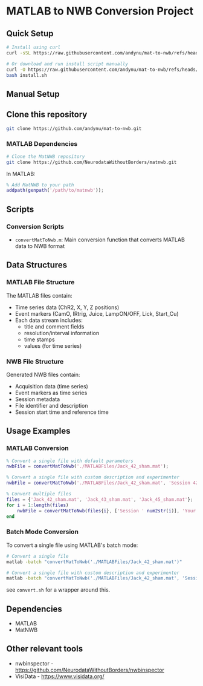 # MATLAB to NWB Conversion Project

## Quick Setup

```bash
# Install using curl
curl -sSL https://raw.githubusercontent.com/andynu/mat-to-nwb/refs/heads/main/install.sh | bash

# Or download and run install script manually
curl -O https://raw.githubusercontent.com/andynu/mat-to-nwb/refs/heads/main/install.sh
bash install.sh
```

## Manual Setup

## Clone this repository
```bash
git clone https://github.com/andynu/mat-to-nwb.git
```

### MATLAB Dependencies
```bash
# Clone the MatNWB repository
git clone https://github.com/NeurodataWithoutBorders/matnwb.git
```

In MATLAB:
```matlab
% Add MatNWB to your path
addpath(genpath('/path/to/matnwb'));
```

## Scripts

### Conversion Scripts
- `convertMatToNwb.m`: Main conversion function that converts MATLAB data to NWB format


## Data Structures

### MATLAB File Structure
The MATLAB files contain:
- Time series data (ChR2, X, Y, Z positions)
- Event markers (CamO, IRtrig, Juice, LampON/OFF, Lick, Start_Cu)
- Each data stream includes:
  - title and comment fields
  - resolution/interval information
  - time stamps
  - values (for time series)

### NWB File Structure
Generated NWB files contain:
- Acquisition data (time series)
- Event markers as time series
- Session metadata
- File identifier and description
- Session start time and reference time

## Usage Examples

### MATLAB Conversion
```matlab
% Convert a single file with default parameters
nwbFile = convertMatToNwb('./MATLABFiles/Jack_42_sham.mat');

% Convert a single file with custom description and experimenter
nwbFile = convertMatToNwb('./MATLABFiles/Jack_42_sham.mat', 'Session 42', 'Your name');

% Convert multiple files
files = {'Jack_42_sham.mat', 'Jack_43_sham.mat', 'Jack_45_sham.mat'};
for i = 1:length(files)
    nwbFile = convertMatToNwb(files{i}, ['Session ' num2str(i)], 'Your name');
end
```

### Batch Mode Conversion
To convert a single file using MATLAB's batch mode:
```bash
# Convert a single file
matlab -batch "convertMatToNwb('./MATLABFiles/Jack_42_sham.mat')"

# Convert a single file with custom description and experimenter
matlab -batch "convertMatToNwb('./MATLABFiles/Jack_42_sham.mat', 'Session 42', 'Your name')"
```

see `convert.sh` for a wrapper around this.

## Dependencies
- MATLAB
- MatNWB

## Other relevant tools
- nwbinspector - https://github.com/NeurodataWithoutBorders/nwbinspector
- VisiData - https://www.visidata.org/
